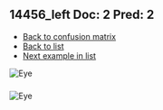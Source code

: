 ## 14456_left Doc: 2 Pred: 2
- [Back to confusion matrix](https://github.com/juliandewit/kaggle_retinopathy/blob/master/matrix.md)
- [Back to list](https://github.com/juliandewit/kaggle_retinopathy/blob/master/lists/22/list.md)
- [Next example in list](https://github.com/juliandewit/kaggle_retinopathy/blob/master/lists/22/14/14463_left.md)

![Eye](https://retinopaty.blob.core.windows.net/size1024/14456_left_2.jpeg)

### 

![Eye]()
